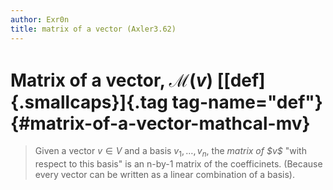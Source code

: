 ```yaml
---
author: Exr0n
title: matrix of a vector (Axler3.62)
---
```


# Matrix of a vector, $\mathcal M(v)$ [[def]{.smallcaps}]{.tag tag-name="def"} {#matrix-of-a-vector-mathcal-mv}

> Given a vector $v \in V$ and a basis $v_1, \ldots, v_n$, the *matrix
> of \$v\$* \"with respect to this basis\" is an n-by-1 matrix of the
> coefficinets. (Because every vector can be written as a linear
> combination of a basis).
